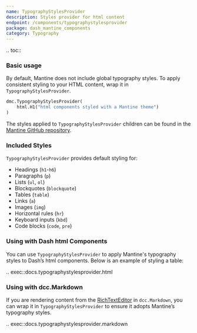 ```yaml
---
name: TypographyStylesProvider
description: Styles provider for html content
endpoint: /components/typographystylesprovider
package: dash_mantine_components
category: Typography
---
```


.. toc::

### Basic usage

By default, Mantine does not include global typography styles. To apply consistent styling to your HTML content, wrap it in `TypographyStylesProvider`.  

```python
dmc.TypographyStylesProvider(
    html.H1("html components styled with a Mantine theme")
)
```

The styles applied to `TypographyStylesProvider` children can be found in the [Mantine GitHub repository](https://github.com/mantinedev/mantine/blob/master/packages/%40mantine/core/src/components/Typography/Typography.module.css).  

### Included Styles
`TypographyStylesProvider` provides default styling for:  
- Headings (`h1`-`h6`)  
- Paragraphs (`p`)  
- Lists (`ul`, `ol`)  
- Blockquotes (`blockquote`)  
- Tables (`table`)  
- Links (`a`)  
- Images (`img`)  
- Horizontal rules (`hr`)  
- Keyboard inputs (`kbd`)  
- Code blocks (`code`, `pre`)  

### Using with Dash html Components

You can use `TypographyStylesProvider` to apply Mantine's typography styles to Dash’s html components. Below is an example of styling a table:  

.. exec::docs.typographystylesprovider.html

### Using with dcc.Markdown

If you are rendering content from the [RichTextEditor](/components/richtexteditor) in `dcc.Markdown`, you can wrap it in `TypographyStylesProvider` to ensure it adopts Mantine’s typography styles.  

.. exec::docs.typographystylesprovider.markdown
